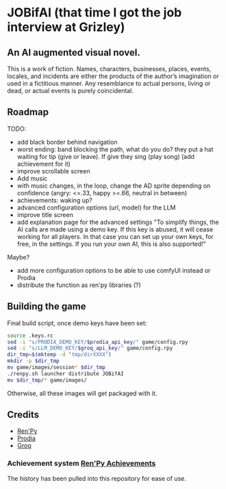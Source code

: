 # JOBifAI (that time I got the job interview at Grizley)

## An AI augmented visual novel.

This is a work of fiction. 
Names, characters, businesses, places, events, locales, and incidents are either the products of the author’s imagination or used in a fictitious manner. Any resemblance to actual persons, living or dead, or actual events is purely coincidental.

## Roadmap

TODO:
- add black border behind navigation
- worst ending: band blocking the path, what do you do? they put a hat waiting for tip (give or leave). If give they sing (play song) (add achievement for it)
- improve scrollable screen
- Add music
- with music changes, in the loop, change the AD sprite depending on confidence (angry: <=.33, happy >=.66, neutral in between)
- achievements: waking up? 
- advanced configuration options (url, model) for the LLM
- improve title screen
- add explanation page for the advanced settings "To simplify things, the AI calls are made using a demo key.
  If this key is abused, it will cease working for all players.
In that case you can set up your own keys, for free, in the settings. If you run your own AI, this is also supported!"

Maybe?
- add more configuration options to be able to use comfyUI instead or Prodia
- distribute the function as ren'py libraries (?)

## Building the game

Final build script, once demo keys have been set:

```bash
source .keys.rc
sed -i "s/PRODIA_DEMO_KEY/$prodia_api_key/" game/config.rpy
sed -i "s/LLM_DEMO_KEY/$groq_api_key/" game/config.rpy
dir_tmp=$(mktemp -d "tmp/dirXXXX")
mkdir -p $dir_tmp
mv game/images/session* $dir_tmp
./renpy.sh launcher distribute JOBifAI
mv $dir_tmp/* game/images/
```

Otherwise, all these images will get packaged with it.

## Credits

- [Ren'Py](https://www.renpy.org/)
- [Prodia](https://prodia.ai/)
- [Groq](https://groq.com/)

### Achievement system [Ren'Py Achievements](https://github.com/shawna-p/RenPy-Achievements/)

The history has been pulled into this repository for ease of use.
